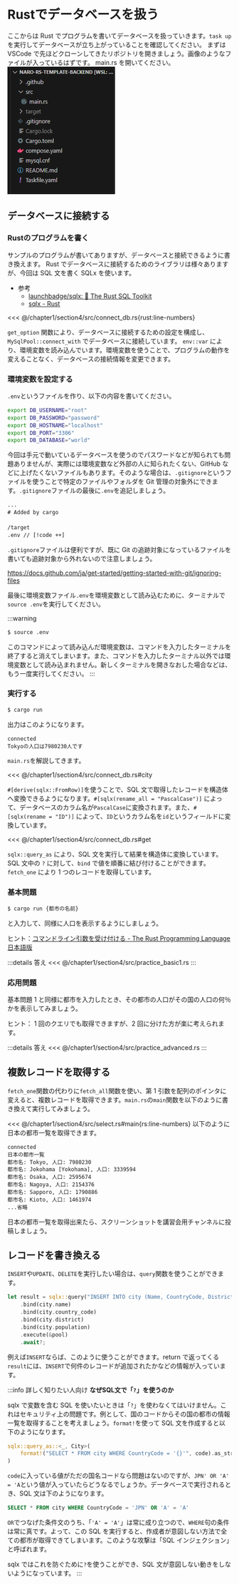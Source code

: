 # Rustでデータベースを扱う

ここからは Rust でプログラムを書いてデータベースを扱っていきます。`task up`を実行してデータベースが立ち上がっていることを確認してください。
まずは VSCode で先ほどクローンしてきたリポジトリを開きましょう。画像のようなファイルが入っているはずです。 main.rs を開いてください。
![](images/files.png)

## データベースに接続する

### Rustのプログラムを書く

サンプルのプログラムが書いてありますが、データベースと接続できるように書き換えます。
Rust でデータベースに接続するためのライブラリは様々ありますが、今回は SQL 文を書く SQLx を使います。

- 参考
  - [launchbadge/sqlx: 🧰 The Rust SQL Toolkit](https://github.com/launchbadge/sqlx)
  - [sqlx - Rust](https://docs.rs/sqlx/latest/sqlx/)

<<< @/chapter1/section4/src/connect_db.rs{rust:line-numbers}

`get_option` 関数により、データベースに接続するための設定を構成し、`MySqlPool::connect_with` でデータベースに接続しています。
`env::var` により、環境変数を読み込んでいます。環境変数を使うことで、プログラムの動作を変えることなく、データベースの接続情報を変更できます。

### 環境変数を設定する

`.env`というファイルを作り、以下の内容を書いてください。

```sh
export DB_USERNAME="root"
export DB_PASSWORD="password"
export DB_HOSTNAME="localhost"
export DB_PORT="3306"
export DB_DATABASE="world"
```

今回は手元で動いているデータベースを使うのでパスワードなどが知られても問題ありませんが、実際には環境変数など外部の人に知られたくない、GitHub などに上げたくないファイルもあります。そのような場合は、`.gitignore`というファイルを使うことで特定のファイルやフォルダを Git 管理の対象外にできます。`.gitignore`ファイルの最後に`.env`を追記しましょう。

```txt
...
# Added by cargo

/target
.env // [!code ++]
```

`.gitignore`ファイルは便利ですが、既に Git の追跡対象になっているファイルを書いても追跡対象から外れないので注意しましょう。

https://docs.github.com/ja/get-started/getting-started-with-git/ignoring-files

最後に環境変数ファイル`.env`を環境変数として読み込むために、ターミナルで`source .env`を実行してください。

:::warning

```sh
$ source .env
```

このコマンドによって読み込んだ環境変数は、コマンドを入力したターミナルを終了すると消えてしまいます。また、コマンドを入力したターミナル以外では環境変数として読み込まれません。新しくターミナルを開きなおした場合などは、もう一度実行してください。
:::

### 実行する

```sh
$ cargo run
```

出力はこのようになります。

```txt
connected
Tokyoの人口は7980230人です
```

`main.rs`を解説してきます。

<<< @/chapter1/section4/src/connect_db.rs#city

`#[derive(sqlx::FromRow)]`を使うことで、SQL 文で取得したレコードを構造体へ変換できるようになります。`#[sqlx(rename_all = "PascalCase")]` によって、データベースのカラム名が`PascalCase`に変換されます。また、`#[sqlx(rename = "ID")]` によって、`ID`というカラム名を`id`というフィールドに変換しています。

<<< @/chapter1/section4/src/connect_db.rs#get

`sqlx::query_as` により、SQL 文を実行して結果を構造体に変換しています。SQL 文中の `?`  に対して、`bind` で値を順番に結び付けることができます。
`fetch_one` により 1 つのレコードを取得しています。

### 基本問題

```sh
$ cargo run {都市の名前}
```

と入力して、同様に人口を表示するようにしましょう。

ヒント：[コマンドライン引数を受け付ける - The Rust Programming Language 日本語版](https://doc.rust-jp.rs/book-ja/ch12-01-accepting-command-line-arguments.html)

:::details 答え
<<< @/chapter1/section4/src/practice_basic1.rs
:::

### 応用問題

基本問題 1 と同様に都市を入力したとき、その都市の人口がその国の人口の何％かを表示してみましょう。

ヒント： 1 回のクエリでも取得できますが、2 回に分けた方が楽に考えられます。

:::details 答え
<<< @/chapter1/section4/src/practice_advanced.rs
:::

## 複数レコードを取得する

`fetch_one`関数の代わりに`fetch_all`関数を使い、第 1 引数を配列のポインタに変えると、複数レコードを取得できます。`main.rs`の`main`関数を以下のように書き換えて実行してみましょう。

<<< @/chapter1/section4/src/select.rs#main{rs:line-numbers}
以下のように日本の都市一覧を取得できます。

```txt
connected
日本の都市一覧
都市名: Tokyo, 人口: 7980230
都市名: Jokohama [Yokohama], 人口: 3339594
都市名: Osaka, 人口: 2595674
都市名: Nagoya, 人口: 2154376
都市名: Sapporo, 人口: 1790886
都市名: Kioto, 人口: 1461974
...省略
```

日本の都市一覧を取得出来たら、スクリーンショットを講習会用チャンネルに投稿しましょう。

## レコードを書き換える

`INSERT`や`UPDATE`、`DELETE`を実行したい場合は、`query`関数を使うことができます。

```rs
let result = sqlx::query("INSERT INTO city (Name, CountryCode, District, Population) VALUES (?, ?, ?, ?)")
    .bind(city.name)
    .bind(city.country_code)
    .bind(city.district)
    .bind(city.population)
    .execute(&pool)
    .await?;
```

例えば`INSERT`ならば、このように使うことができます。return で返ってくる`result`には、`INSERT`で何件のレコードが追加されたかなどの情報が入っています。

:::info 詳しく知りたい人向け
**なぜSQL文で「`?`」を使うのか**

sqlx で変数を含む SQL を使いたいときは「`?`」を使わなくてはいけません。これはセキュリティ上の問題です。例として、国のコードからその国の都市の情報一覧を取得することを考えましょう。`format!`を使って SQL 文を作成すると以下のようになります。

```rs
sqlx::query_as::<_, City>(
    format!("SELECT * FROM city WHERE CountryCode = '{}'", code).as_str(),
)
```

`code`に入っている値がただの国名コードなら問題はないのですが、`JPN' OR 'A' = 'A`という値が入っていたらどうなるでしょうか。データベースで実行されるとき、SQL 文は下のようになります。

```sql
SELECT * FROM city WHERE CountryCode = 'JPN' OR 'A' = 'A'
```

`OR`でつなげた条件文のうち、「`'A' = 'A'`」は常に成り立つので、`WHERE`句の条件は常に真です。よって、この SQL を実行すると、作成者が意図しない方法で全ての都市が取得できてしまいます。このような攻撃は「SQL インジェクション」と呼ばれます。

sqlx ではこれを防ぐために`?`を使うことができ、SQL 文が意図しない動きをしないようになっています。
:::
